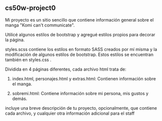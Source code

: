## cs50w-project0

Mi proyecto es un sitio sencillo que contiene información general sobre el manga "Komi can't communicate".

Utilicé algunos estilos de bootstrap y agregué estilos propios para decorar la página. 

styles.scss contiene los estilos en formato SASS creados por mí misma y la modificación de algunos estilos de bootstrap. Estos estilos se encuentran también en styles.css .

 Dividida en 4 páginas diferentes, cada archivo html trata de:

1. index.html, personajes.html y extras.html: Contienen información sobre el manga.

2. sobremi.html: Contiene información sobre mi persona, mis gustos y demás.


incluye una breve descripción de tu proyecto, opcionalmente, que contiene cada archivo, y cualquier otra información adicional para el staff

